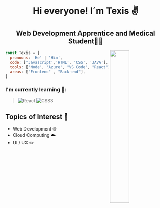<h1 align="center">Hi everyone! I´m Texis ✌</h1> 
<h2 align="center">Web Development Apprentice and Medical Student🧑‍⚕️</h2>
<img src= <iframe src="https://giphy.com/embed/0kd1U3BRIA6b6rhDQx" align="right" width="35%" class="giphy-embed" allowFullScreen></iframe><p><a href="https://giphy.com/gifs/HBOMax-joker-hbo-max-hbomax-0kd1U3BRIA6b6rhDQx"></a></p>


```javascript
const Texis = {
  pronouns: 'He' | 'Him',
  code: ['Javascript','HTML', 'CSS', 'JAVA'], 
  tools: ['Node', 'Azure', "VS Code", "React"],
  areas: ["Frontend" , "Back-end"],
}
```

### I'm currently learning 📙:

> ![React](https://img.shields.io/badge/react-%2320232a.svg?style=for-the-badge&logo=react&logoColor=%2361DAFB)
> ![CSS3](https://img.shields.io/badge/css3-%231572B6.svg?style=for-the-badge&logo=css3&logoColor=white)



## Topics of Interest 💬
- Web Development 🌐
- Cloud Computing ☁️
- UI / UX ✏️
